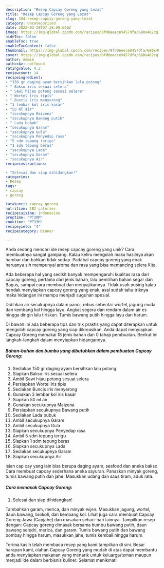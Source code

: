 ```yaml
---
description: "Resep Capcay Goreng yang Lezat"
title: "Resep Capcay Goreng yang Lezat"
slug: 304-resep-capcay-goreng-yang-lezat
category: Uncategorized
date: 2022-03-28T07:38:00.666Z
image: https://img-global.cpcdn.com/recipes/8fd0eeece9457dfa/680x482cq70/capcay-goreng-foto-resep-utama.jpg
hideToc: false
enableToc: true
enableTocContent: false
thumbnail: https://img-global.cpcdn.com/recipes/8fd0eeece9457dfa/680x482cq70/capcay-goreng-foto-resep-utama.jpg
cover: https://img-global.cpcdn.com/recipes/8fd0eeece9457dfa/680x482cq70/capcay-goreng-foto-resep-utama.jpg
author: Admin
authorAv: notfound
ratingvalue: 4.2
reviewcount: 14
recipeingredient:
- "150 gr daging ayam bersihkan lalu potong"
- " Bakso iris sesuai selera"
- " Sawi hijau potong sesuai selera"
- " Wortel iris tipis"
- " Buncis iris menyerong"
- "3 lembar kol iris kasar"
- "50 ml air"
- "secukupnya Maizena"
- "secukupnya Bawang putih"
- " Lada bubuk"
- "secukupnya Garam"
- "secukupnya Gula"
- "secukupnya Penyedap rasa"
- "5 sdm tepung terigu"
- "1 sdm tepung beras"
- "secukupnya Lada"
- "secukupnya Garam"
- "secukupnya Air"
recipeinstructions:

- "Selesai dan siap dihidangkan!"
categories:
- Resep
tags:
- capcay
- goreng

katakunci: capcay goreng 
nutrition: 182 calories
recipecuisine: Indonesian
preptime: "PT20M"
cooktime: "PT33M"
recipeyield: "4"
recipecategory: Dinner

---
```





Anda sedang mencari ide resep capcay goreng yang unik? Cara membuatnya sangat gampang. Kalau keliru mengolah maka hasilnya akan hambar dan bahkan tidak sedap. Padahal capcay goreng yang enak harusnya sih mempunyai aroma dan rasa yang bisa memancing selera Kita.





Ada beberapa hal yang sedikit banyak mempengaruhi kualitas rasa dari capcay goreng, pertama dari jenis bahan, lalu pemilihan bahan segar dan Bagus, sampai cara membuat dan menyajikannya. Tidak usah pusing kalau hendak menyiapkan capcay goreng yang enak,      asal sudah tahu triknya maka hidangan ini mampu menjadi suguhan spesial.














Didihkan air secukupnya dalam panci, rebus sebentar wortel, jagung muda dan kembang kol hingga layu. Angkat segera dan rendam dalam air es hingga dingin lalu tiriskan. Tumis bawang putih hingga layu dan harum.






Di bawah ini ada beberapa tips dan trik praktis yang dapat diterapkan untuk mengolah capcay goreng yang siap dikreasikan. Anda dapat menyiapkan Capcay Goreng memakai 18 jenis bahan dan 0 tahap pembuatan. Berikut ini langkah-langkah dalam menyiapkan hidangannya.

<!--inarticleads1-->

##### Bahan-bahan dan bumbu yang dibutuhkan dalam pembuatan Capcay Goreng:

1. Sediakan 150 gr daging ayam bersihkan lalu potong
1. Siapkan  Bakso iris sesuai selera
1. Ambil  Sawi hijau potong sesuai selera
1. Persiapkan  Wortel iris tipis
1. Sediakan  Buncis iris menyerong
1. Gunakan 3 lembar kol iris kasar
1. Siapkan 50 ml air
1. Gunakan secukupnya Maizena
1. Persiapkan secukupnya Bawang putih
1. Sediakan  Lada bubuk
1. Ambil secukupnya Garam
1. Ambil secukupnya Gula
1. Siapkan secukupnya Penyedap rasa
1. Ambil 5 sdm tepung terigu
1. Siapkan 1 sdm tepung beras
1. Siapkan secukupnya Lada
1. Sediakan secukupnya Garam
1. Siapkan secukupnya Air


Isian cap cay yang lain bisa berupa daging ayam, seafood dan aneka bakso. Cara membuat capcay sederhana aneka sayuran. Panaskan minyak goreng, tumis bawang putih dan jahe. Masukkan udang dan saus tiram, aduk rata. 

<!--inarticleads2-->

##### Cara memasak Capcay Goreng:


1. Selesai dan siap dihidangkan!

Tambahkan garam, merica, dan minyak wijen. Masukkan jagung, wortel, daun bawang, brokoli, dan kembang kol. Lihat juga cara membuat Capcay Goreng Jawa (Capjahe) dan masakan sehari-hari lainnya. Tampilkan resep dengan: Capcay goreng dimasak bersama bumbu bawang putih, daun bawang seledri, merica, dan garam. Tumis bawang putih dan bawang bombay hingga harum, masukkan jahe, tumis kembali hingga harum. 

Terima kasih telah membaca resep yang kami tampilkan di sini. Besar harapan kami, olahan Capcay Goreng yang mudah di atas dapat membantu anda menyiapkan makanan yang menarik untuk keluarga/teman maupun menjadi ide dalam berbisnis kuliner. Selamat menikmati
